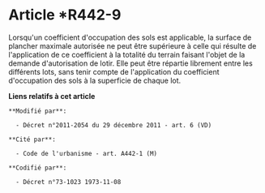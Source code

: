 # Article *R442-9

Lorsqu'un coefficient d'occupation des sols est applicable, la     surface de plancher maximale autorisée ne peut être
supérieure à celle qui résulte de l'application de ce coefficient à la totalité du terrain faisant l'objet de la demande
d'autorisation de lotir. Elle peut être répartie librement entre les différents lots, sans tenir compte de l'application du
coefficient d'occupation des sols à la superficie de chaque lot.

**Liens relatifs à cet article**

	**Modifié par**:

	  - Décret n°2011-2054 du 29 décembre 2011 - art. 6 (VD)

	**Cité par**:

	  - Code de l'urbanisme - art. A442-1 (M)

	**Codifié par**:

	  - Décret n°73-1023 1973-11-08
